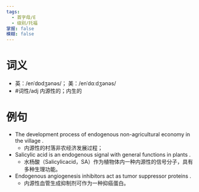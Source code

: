```yaml
---
tags:
  - 首字母/E
  - 级别/托福
掌握: false
模糊: false
---
```

# 词义
- 英：/enˈdɒdʒənəs/； 美：/enˈdɑːdʒənəs/
- #词性/adj  内源性的；内生的
# 例句
- The development process of endogenous non-agricultural economy in the village .
	- 内源性的村落非农经济发展过程；
- Salicylic acid is an endogenous signal with general functions in plants .
	- 水杨酸（Salicylicacid，SA）作为植物体内一种内源性的信号分子，具有多种生理功能。
- Endogenous angiogenesis inhibitors act as tumor suppressor proteins .
	- 内源性血管生成抑制剂可作为一种抑癌蛋白。
